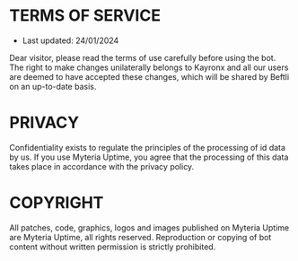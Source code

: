 # TERMS OF SERVICE

- Last updated: 24/01/2024

Dear visitor, please read the terms of use carefully before using the bot. The right to make changes unilaterally belongs to Kayronx and all our users are deemed to have accepted these changes, which will be shared by Beftli on an up-to-date basis.

# PRIVACY

Confidentiality exists to regulate the principles of the processing of id data by us. If you use Myteria Uptime, you agree that the processing of this data takes place in accordance with the privacy policy.

# COPYRIGHT

All patches, code, graphics, logos and images published on Myteria Uptime are Myteria Uptime, all rights reserved. Reproduction or copying of bot content without written permission is strictly prohibited.
